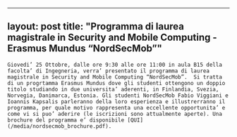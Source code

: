
---
layout: post
title:  "Programma di laurea magistrale in  Security and Mobile Computing - Erasmus Mundus &#8220;NordSecMob&#8221;"
---
	Giovedi’ 25 Ottobre, dalle ore 9:30 alle ore 11:00 in aula B15 della facolta’ di Ingegneria, verra’ presentato il programma di laurea magistrale in Security and Mobile Computing “NordSecMob”.  Si tratta di un progrtamma Erasmus Mundus dove gli studenti ottengono un doppio titolo studiando in due universita’ aderenti, in Finlandia, Svezia, Norvegia, Danimarca, Estonia. Gli studenti NordSecMob Fabio Viggiani e Ioannis Kapsalis parleranno della loro esperienza e illustrerranno il programma, per quale motivo rappresenta una eccellente opportunita’ e come vi si puo’ aderire (le iscrizioni sono attualmente aperte). Una brochure del programma e’ disponibile [QUI](/media/nordsecmob_brochure.pdf).